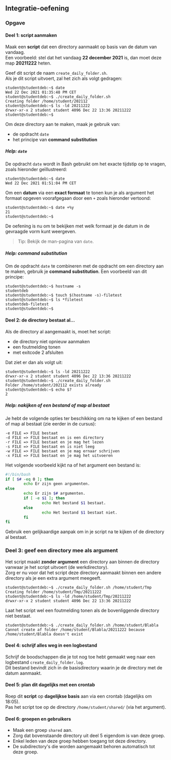 ## Integratie-oefening

### Opgave

#### Deel 1: script aanmaken

Maak een **script** dat een directory aanmaakt op basis van de datum van vandaag.  
Een voorbeeld: stel dat het vandaag **22 december 2021** is, dan moet deze map **20211222** heten.  

Geef dit script de naam `create_daily_folder.sh`.  
Als je dit script uitvoert, zal het zich als volgt gedragen:

~~~
student@studentdeb:~$ date
Wed 22 Dec 2021 01:35:48 PM CET
student@studentdeb:~$ ./create_daily_folder.sh
Creating folder /home/student/202112
student@studentdeb:~$ ls -ld 20211222
drwxr-xr-x 2 student student 4096 Dec 22 13:36 20211222
student@studentdeb:~$
~~~

Om deze directory aan te maken, maak je gebruik van:

* de opdracht `date`
* het principe van **command substitution**

##### Help: `date`

De opdracht `date` wordt in Bash gebruikt om het exacte tijdstip op te vragen, zoals hieronder geïllustreerd:

~~~
student@studentdeb:~$ date
Wed 22 Dec 2021 01:51:04 PM CET
~~~

Om een **datum** via een **exact formaat** te tonen kun je als argument het formaat opgeven voorafgegaan door een `+` zoals hieronder vertoond:

~~~
student@studentdeb:~$ date +%y
21
student@studentdeb:~$
~~~

De oefening is nu om te bekijken met welk formaat je de datum in de gevraagde vorm kunt weergeven.

> Tip: Bekijk de man-pagina van `date`.  

##### Help: command substitution

Om de opdracht `date` te combineren met de opdracht om een directory aan te maken, gebruik je **command substitution**. Een voorbeeld van dit principe:

~~~
student@studentdeb:~$ hostname -s
studentdeb
student@studentdeb:~$ touch $(hostname -s)-filetest
student@studentdeb:~$ ls *filetest
studentdeb-filetest
student@studentdeb:~$ 
~~~

#### Deel 2: de directory bestaat al...

Als de directory al aangemaakt is, moet het script:

* de directory niet opnieuw aanmaken
* een foutmelding tonen
* met exitcode 2 afsluiten

Dat ziet er dan als volgt uit:

~~~
student@studentdeb:~$ ls -ld 20211222
drwxr-xr-x 2 student student 4096 Dec 22 13:36 20211222
student@studentdeb:~$ ./create_daily_folder.sh
Folder /home/student/202112 exists already
student@studentdeb:~$ echo $?
2
~~~

##### Help: nakijken of een bestand of map al bestaat

Je hebt de volgende opties ter beschikking om na te kijken of een bestand of map al bestaat (zie eerder in de cursus):

~~~
-e FILE => FILE bestaat
-d FILE => FILE bestaat en is een directory
-r FILE => FILE bestaat en je mag het lezen
-s FILE => FILE bestaat en is niet leeg
-w FILE => FILE bestaat en je mag ernaar schrijven
-x FILE => FILE bestaat en je mag het uitvoeren
~~~

Het volgende voorbeeld kijkt na of het argument een bestand is:

~~~bash
#!/bin/bash
if [ $# -eq 0 ]; then
        echo Er zijn geen argumenten.
else
        echo Er zijn $# argumenten.
        if [ -e $1 ]; then
                echo Het bestand $1 bestaat.
        else
                echo Het bestand $1 bestaat niet.
        fi
fi
~~~

Gebruik een gelijkaardige aanpak om in je script na te kijken of de directory al bestaat.

### Deel 3: geef een directory mee als argument

Het script maakt **zonder argument** een directory aan binnen de directory vanwaar je het script uitvoert (de werkdirectory).  
Zorg er nu voor dat het script deze directory aanmaakt binnen een andere directory als je een extra argument meegeeft.

~~~
student@studentdeb:~$ ./create_daily_folder.sh /home/student/Tmp
Creating folder /home/student/Tmp/20211222
student@studentdeb:~$ ls -ld /home/student/Tmp/20211222
drwxr-xr-x 2 student student 4096 Dec 22 13:36 20211222
~~~

Laat het script wel een foutmelding tonen als de bovenliggende directory niet bestaat.

~~~
student@studentdeb:~$ ./create_daily_folder.sh /home/student/Blabla
Cannot create af folder /home/student/Blabla/20211222 because /home/student/Blabla doesn't exist
~~~

#### Deel 4: schrijf alles weg in een logbestand

Schrijf de boodschappen die je tot nog toe hebt gemaakt weg naar een logbestand `create_daily_folder.log`.  
Dit bestand bevindt zich in de basisdirectory waarin je de directory met de datum aanmaakt.

#### Deel 5: plan dit dagelijks met een crontab

Roep dit **script** op **dagelijkse basis** aan via een crontab (dagelijks om 18:05).  
Pas het script toe op de directory `/home/student/shared/` (via het argument).

#### Deel 6: groepen en gebruikers

* Maak een groep `shared` aan.
* Zorg dat bovenstaande directory uit deel 5 eigendom is van deze groep.
* Enkel leden van deze groep hebben toegang tot deze directory.
* De subdirectory's die worden aangemaakt behoren automatisch tot deze groep.

